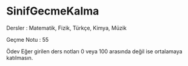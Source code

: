 # SinifGecmeKalma

Dersler : Matematik, Fizik, Türkçe, Kimya, Müzik

Geçme Notu : 55

Ödev
Eğer girilen ders notları 0 veya 100 arasında değil ise ortalamaya katılmasın.
